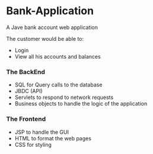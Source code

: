 # Bank-Application
A Jave bank account web application

The customer would be able to:
- Login 
- View all his accounts and balances 

### The BackEnd 
- SQL for Query calls to the database
- JBDC (API)
- Servlets to respond to network requests
- Business objects to handle the logic of the application

### The Frontend
- JSP to handle the GUI
- HTML to format the web pages
- CSS for styling


